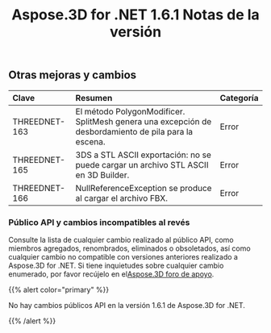 ﻿---
title: Aspose.3D for .NET 1.6.1 Notas de la versión
type: docs
weight: 70
url: /es/net/aspose-3d-for-net-1-6-1-release-notes/
---
## **Otras mejoras y cambios**

|**Clave** |**Resumen** |**Categoría** |
|:- |:- |:- |
|THREEDNET-163 |El método PolygonModificer. SplitMesh genera una excepción de desbordamiento de pila para la escena.|Error|
|THREEDNET-165 |3DS a STL ASCII exportación: no se puede cargar un archivo STL ASCII en 3D Builder.|Error|
|THREEDNET-166 |NullReferenceException se produce al cargar el archivo FBX.|Error|
### **Público API y cambios incompatibles al revés**
Consulte la lista de cualquier cambio realizado al público API, como miembros agregados, renombrados, eliminados o obsoletados, así como cualquier cambio no compatible con versiones anteriores realizado a Aspose.3D for .NET. Si tiene inquietudes sobre cualquier cambio enumerado, por favor recújelo en el[Aspose.3D foro de apoyo](https://forum.aspose.com/c/3d/18).

{{% alert color="primary" %}} 

No hay cambios públicos API en la versión 1.6.1 de Aspose.3D for .NET.

{{% /alert %}}
